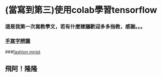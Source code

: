 # (當寫到第三)使用colab學習tensorflow

### 這是我第一次寫教學文，若有什麼建議歡迎多多指教，感謝。。。

### [手寫字辨識](https://github.com/la0221/Colab_tensorflow/tree/main/mnist) 
###[fashion mnist](https://github.com/la0221/Colab_tensorflow/tree/main/fashion_mnist)

##   飛阿！隆隆
